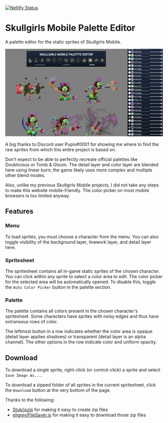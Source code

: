[![Netlify Status](https://api.netlify.com/api/v1/badges/5eb98648-c7fd-4ff8-a404-fe3d10938f26/deploy-status)](https://app.netlify.com/sites/sgmpalette/deploys)

# Skullgirls Mobile Palette Editor

A palette editor for the static sprites of Skullgirls Mobile.

<img src="sample.png">

A big thanks to Discord user Pupix#0001 for showing me where to find the raw sprites from which this entire project is based on.

Don't expect to be able to perfectly recreate official palettes like Doublicious or Tomb & Gloom. The detail layer and color layer are blended here using linear burn; the game likely uses more complex and multiple other blend modes.

Also, unlike my previous Skullgirls Mobile projects, I did not take any steps to make this website mobile-friendly. The color picker on most mobile browsers is too limited anyway.

## Features

### Menu

To load sprites, you must choose a character from the menu.
You can also toggle visibility of the background layer, linework layer, and detail layer here.

### Spritesheet

The spritesheet contains all in-game static sprites of the chosen character.
You can click within any sprite to select a color area to edit.
The color picker for the selected area will be automatically opened.
To disable this, toggle the `Auto Color Picker` button in the palette section.

### Palette

The palette contains all colors present in the chosen character's spritesheet.
Some characters have sprites with noisy edges and thus have extraneous rows of color.

The leftmost button in a row indicates whether the color area is opaque (detail layer applies shadows) or transparent (detail layer is an alpha channel).
The other options in the row indicate color and uniform opacity.

## Download

To download a single sprite, right-click (or control-click) a sprite and select `Save Image As...`.

To download a zipped folder of all sprites in the current spritesheet, click the `Download` button at the very bottom of the page.

Thanks to the following:

* [Stuk/jszip](https://github.com/Stuk/jszip) for making it easy to create zip files
* [eligrey/FileSaver.js](https://github.com/eligrey/FileSaver.js) for making it easy to download those zip files
